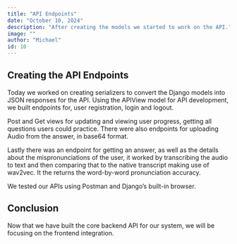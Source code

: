 ```yaml
---
title: "API Endpoints"
date: "October 10, 2024"
description: "After creating the models we started to work on the API."
image: ""
author: "Michael"
id: 10
---
```


## Creating the API Endpoints

Today we worked on creating serializers to convert the Django models into JSON responses for the API.
Using the APIView model for API development, we built endpoints for, user registration, login
and logout.

Post and Get views for updating and viewing user progress, getting all questions users could
practice. There were also endpoints for uploading Audio from the answer, in base64 format.

Lastly there was an endpoint for getting an answer, as well as the details about the
mispronunciations of the user, it worked by transcribing the audio to text and then comparing
that to the native transcript making use of wav2vec. It the returns the word-by-word
pronunciation accuracy.

We tested our APIs using Postman and Django’s built-in browser.

## Conclusion

Now that we have built the core backend API for our system, we will be focusing on the
frontend integration.